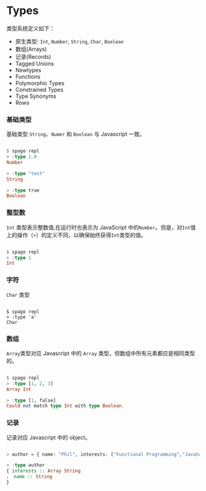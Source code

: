 # Types

类型系统定义如下：

- 原生类型: `Int`, `Number`, `String`, `Char`, `Boolean`
- 数组(Arrays)
- 记录(Records)
- Tagged Unions
- Newtypes
- Functions
- Polymorphic Types
- Constrained Types
- Type Synonyms
- Rows

### 基础类型

基础类型 `String`、`Numer` 和 `Boolean` 与 Javascript 一致。

```purescript

$ spago repl
> :type 1.0
Number

> :type "test"
String

> :type true
Boolean
```

### 整型数

`Int` 类型表示整数值,在运行时也表示为 JavaScript 中的`Number`。但是，对`Int`值上的操作（`+`）的定义不同，以确保始终获得`Int`类型的值。

```purescript

$ spago repl
> :type 1
Int
```
### 字符
`Char` 类型

```purescipt

$ spago repl
> :type 'a'
Char
```

### 数组

`Array`类型对应 Javascript 中的 `Array` 类型，但数组中所有元素都应是相同类型的。

```purescript

$ spago repl
> :type [1, 2, 3]
Array Int

> :type [1, false]
Could not match type Int with type Boolean.
```

### 记录

记录对应 Javascript 中的 object。
   
```purescript

> author = { name: "Phil", interests: ["Functional Programming","JavaScript"] }

> :type author
{ interests :: Array String
， name :: String
}
```


